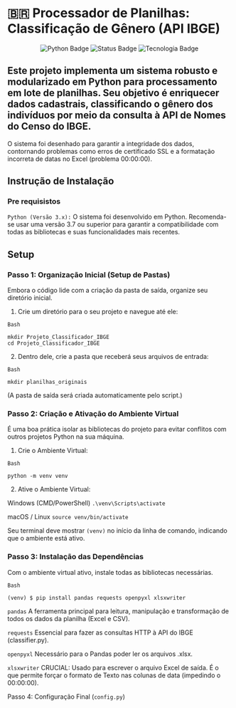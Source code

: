 # 🇧🇷 Processador de Planilhas: Classificação de Gênero (API IBGE)

<p align="center">
<img src="https://img.shields.io/badge/Python-3.x-blue.svg?style=for-the-badge&logo=python&logoColor=white" alt="Python Badge">
<img src="https://img.shields.io/badge/Status-Estável-brightgreen.svg?style=for-the-badge" alt="Status Badge">
<img src="https://img.shields.io/badge/Tecnologia-Pandas_|_IBGE-red?style=for-the-badge" alt="Tecnologia Badge">
</p>

## Este projeto implementa um sistema robusto e modularizado em Python para processamento em lote de planilhas. Seu objetivo é enriquecer dados cadastrais, classificando o gênero dos indivíduos por meio da consulta à API de Nomes do Censo do IBGE. 
O sistema foi desenhado para garantir a integridade dos dados, contornando problemas como erros de certificado SSL e a formatação incorreta de datas no Excel (problema 00:00:00).


## Instrução de Instalação

### Pre requisistos

```Python (Versão 3.x):``` O sistema foi desenvolvido em Python. Recomenda-se usar uma versão 3.7 ou superior para garantir a compatibilidade com todas as bibliotecas e suas funcionalidades mais recentes.

## Setup

### Passo 1: Organização Inicial (Setup de Pastas)

Embora o código lide com a criação da pasta de saída, organize seu diretório inicial.

1. Crie um diretório para o seu projeto e navegue até ele:
```
Bash

mkdir Projeto_Classificador_IBGE
cd Projeto_Classificador_IBGE
```
2. Dentro dele, crie a pasta que receberá seus arquivos de entrada:
```
Bash

mkdir planilhas_originais
```
  (A pasta de saída será criada automaticamente pelo script.)

### Passo 2: Criação e Ativação do Ambiente Virtual

É uma boa prática isolar as bibliotecas do projeto para evitar conflitos com outros projetos Python na sua máquina.

1. Crie o Ambiente Virtual:
```
Bash

python -m venv venv

```   
2. Ative o Ambiente Virtual:

Windows (CMD/PowerShell)	  ```.\venv\Scripts\activate```

macOS / Linux            	  ```source venv/bin/activate```


Seu terminal deve mostrar ```(venv)``` no início da linha de comando, indicando que o ambiente está ativo.

### Passo 3: Instalação das Dependências

Com o ambiente virtual ativo, instale todas as bibliotecas necessárias.


```
Bash

(venv) $ pip install pandas requests openpyxl xlsxwriter
```

```pandas```	A ferramenta principal para leitura, manipulação e transformação de todos os dados da planilha (Excel e CSV).

```requests```	Essencial para fazer as consultas HTTP à API do IBGE (classifier.py).

```openpyxl```	Necessário para o Pandas poder ler os arquivos .xlsx.

```xlsxwriter```	CRUCIAL: Usado para escrever o arquivo Excel de saída. É o que permite forçar o formato de Texto nas colunas de data (impedindo o 00:00:00).

Passo 4: Configuração Final (```config.py```)

